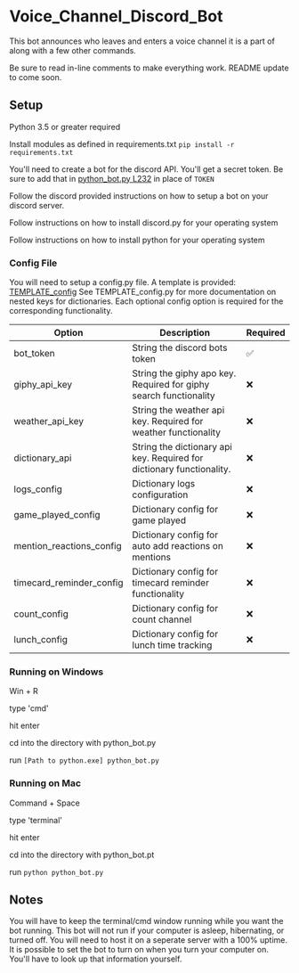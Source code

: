 # Voice_Channel_Discord_Bot
This bot announces who leaves and enters a voice channel it is a part of along with a few other commands.

Be sure to read in-line comments to make everything work. README update to come soon.

## Setup
Python 3.5 or greater required

Install modules as defined in requirements.txt
`pip install -r requirements.txt`

You'll need to create a bot for the discord API. You'll get a secret token. Be sure to add that in [python_bot.py L232](https://github.com/20BBrown14/Voice_Channel_Discord_Bot/blob/master/python_bot.py#L232) in place of `TOKEN`

Follow the discord provided instructions on how to setup a bot on your discord server.

Follow instructions on how to install discord.py for your operating system

Follow instructions on how to install python for your operating system

### Config File

You will need to setup a config.py file. A template is provided: [TEMPLATE_config](#TEMPLATE_config.py)
See TEMPLATE_config.py for more documentation on nested keys for dictionaries.
Each optional config option is required for the corresponding functionality.

| Option | Description | Required |
| ------ | ----------- | -------- |
| bot_token | String the discord bots token | :white_check_mark: |
| giphy_api_key | String the giphy apo key. Required for giphy search functionality | :x: |
| weather_api_key | String the weather api key. Required for weather functionality | :x: |
| dictionary_api | String the dictionary api key. Required for dictionary functionality. | :x: |
| logs_config | Dictionary logs configuration | :x: |
| game_played_config | Dictionary config for game played | :x: |
| mention_reactions_config | Dictionary config for auto add reactions on mentions | :x: |
| timecard_reminder_config | Dictionary config for timecard reminder functionality | :x: |
| count_config | Dictionary config for count channel | :x: |
| lunch_config | Dictionary config for lunch time tracking | :x: |

### Running on Windows
Win + R

type 'cmd'

hit enter

cd into the directory with python_bot.py

run `[Path to python.exe] python_bot.py`

### Running on Mac
Command + Space

type 'terminal'

hit enter

cd into the directory with python_bot.pt

run `python python_bot.py`

## Notes
You will have to keep the terminal/cmd window running while you want the bot running. This bot will not run if your computer is asleep, hibernating, or turned off. You will need to host it on a seperate server with a 100% uptime. It is possible to set the bot to turn on when you turn your computer on. You'll have to look up that information yourself.
